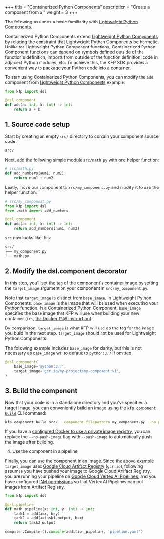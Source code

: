 +++
title = "Containerized Python Components"
description = "Create a component from a "
weight = 3
+++

The following assumes a basic familiarity with [Lightweight Python Components](lightweight-python-components).

Containerized Python Components extend [Lightweight Python Components](lightweight-python-components) by relaxing the constraint that Lightweight Python Components be hermetic. Unlike for Lightweight Python Component functions, Containerized Python Component functions can depend on symbols defined outside of the function's definition, imports from outside of the function definition, code in adjacent Python modules, etc. To achieve this, the KFP SDK provides a convenient way to package your Python code into a container.

To start using Containerized Python Components, you can modify the `add` component from [Lightweight Python Components](lightweight-python-components) example:

```python
from kfp import dsl

@dsl.component
def add(a: int, b: int) -> int:
    return a + b
```

## 1. Source code setup
Start by creating an empty `src/` directory to contain your component source code:

```txt
src/
```

Next, add the following simple module `src/math.py` with one helper function:

```python
# src/math.py
def add_numbers(num1, num2):
    return num1 + num2
```

Lastly, move our component to `src/my_component.py` and modify it to use the helper function:

```python
# src/my_component.py
from kfp import dsl
from .math import add_numbers

@dsl.component
def add(a: int, b: int) -> int:
    return add_numbers(num1, num2)
```

`src` now looks like this:

```txt
src/
├── my_component.py
└── math.py
```

## 2. Modify the dsl.component decorator

In this step, you'll set the tag of the component's container image by setting the `target_image` argument on your component in `src/my_component.py`.

Note that `target_image` is distinct from `base_image`. In Lightweight Python Components, `base_image` is the image that will be used when executing your Python function. In a Containerized Python Component, `base_image` specifies the base image that KFP will use when building your new container (i.e., [the Docker `FROM` instruction](https://docs.docker.com/engine/reference/builder/#from)).

By comparison, `target_image` is what KFP will use as the tag for the image you build in the next step. `target_image` should not be used for Lightweight Python Components.

The following example includes `base_image` for clarity, but this is not necessary as `base_image` will to default to `python:3.7` if omitted.

```python
@dsl.component(
    base_image='python:3.7',
    target_image='gcr.io/my-project/my-component:v1',
)
```

## 3. Build the component
Now that your code is in a standalone directory and you've specified a target image, you can conveniently build an image using the [`kfp component build`][kfp-component-build] CLI command:

```sh
kfp component build src/ --component-filepattern my_component.py --no-push-image
```

If you have a [configured Docker to use a private image registry](https://docs.docker.com/engine/reference/commandline/login/), you can replace the `--no-push-image` flag with `--push-image` to automatically push the image after building.

4. Use the component in a pipeline

Finally, you can use the component in an image. Since the above example `target_image` uses [Google Cloud Artifact Registry](https://cloud.google.com/artifact-registry/docs/docker/authentication) (`gcr.io`), following assumes you have pushed your image to Google Cloud Artifact Registry, you are running your pipeline on [Google Cloud Vertex AI Pipelines](https://cloud.google.com/vertex-ai/docs/pipelines/introduction), and you have configured [IAM permissions](https://cloud.google.com/iam) so that Vertex AI Pipelines can pull images from Artifact Registry.

```python
from kfp import dsl

@dsl.pipeline
def math_pipeline(x: int, y: int) -> int:
    task1 = add(a=x, b=y)
    task2 = add(a=task1.output, b=x)
    return task2.output

compiler.Compiler().compile(addition_pipeline, 'pipeline.yaml')
```

[kfp-component-build]: https://kubeflow-pipelines.readthedocs.io/en/master/source/cli.html#kfp-component-build